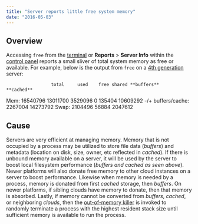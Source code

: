 ```yaml
---
title: "Server reports little free system memory"
date: "2016-05-03"
---
```


## Overview

Accessing `free` from the [terminal](https://kb.apnscp.com/terminal/accessing-terminal/) or **Reports** > **Server Info** within the [control panel](https://kb.apnscp.com/control-panel/logging-into-the-control-panel/) reports a small sliver of total system memory as free or available. For example, below is the output from `free` on a [4th generation](https://kb.apnscp.com/platform/determining-platform-version/) server:

                     total     used    free shared **buffers**   **cached**
Mem:              16540796 13011700 3529096      0  135404 10609292
-/+ buffers/cache: 2267004 14273792
Swap:              2104496    56884 2047612

## Cause

Servers are very efficient at managing memory. Memory that is not occupied by a process may be utilized to store file data (_buffers_) and metadata (location on disk, size, owner, etc reflected in _cached_). If there is unbound memory available on a server, it will be used by the server to boost local filesystem performance (_buffers_ _and cached as seen above_). Newer platforms will also donate free memory to other cloud instances on a server to boost performance. Likewise when memory is needed by a process, memory is donated from first _cached_ storage, then _buffers_. On newer platforms, if sibling clouds have memory to donate, then that memory is absorbed. Lastly, if memory cannot be converted from _buffers_, _cached_, or neighboring _clouds_, then the [out-of-memory killer](https://www.kernel.org/doc/gorman/html/understand/understand016.html) is invoked to randomly terminate a process with the highest resident stack size until sufficient memory is available to run the process.
